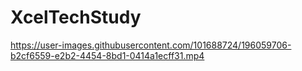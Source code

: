 # XcelTechStudy

https://user-images.githubusercontent.com/101688724/196059706-b2cf6559-e2b2-4454-8bd1-0414a1ecff31.mp4

